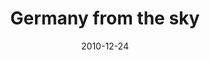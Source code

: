 ---
title:		"Germany from the sky"
type:		"photos"
mediatype:		"upload"
location:		"Western Germany"
description:		""
date:		"2010-12-24"
album:		"landscapes"
filename:		"west-germany.md"
series:		""
cl_public_id:		"landscapes/west-germany"
cl_version:		1520788518
format:		"jpg"
bytes:		2889285
width:		2592
height:		1936
colours:
- "#B8CAD6"
- "#8AB0CF"
- "#4E6C83"
- "#8B8B82"
- "#C8C1B4"
- "#79868D"
- "#C0BFB4"
- "#1D303E"
- "#7E837F"
- "#383E3D"
- "#9A958B"
- "#C0C5C2"
- "#88A7C9"
- "#B3C2D3"
exposure_mode:		"Auto"
program:		"Program AE"
aperture:		"2.8"
focal_length:		"3.9 mm"
iso:		"80"
shutter_speed:		"1/1207"
metering:		"Average"
flash:		"No Flash"
white_balance:		"Auto"
colour_temp:		"No colour temperature"
has_crop:		"No"
orientation:		"Horizontal (normal)"
camera_model:		"iPhone 4"
lens_info:		"No lens info"
artist:		"No artist info"
x_resolution:		"72"
y_resolution:		"72"
---